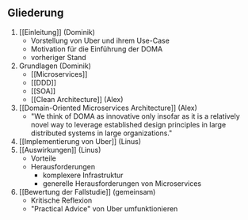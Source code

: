 ## Gliederung
1. [[Einleitung]] (Dominik)
	- Vorstellung von Uber und ihrem Use-Case
	- Motivation für die Einführung der DOMA
	- vorheriger Stand
2. Grundlagen (Dominik)
	- [[Microservices]]
	- [[DDD]]
	- [[SOA]]
	- [[Clean Architecture]] (Alex)
3. [[Domain-Oriented Microservices Architecture]] (Alex)
	- "We think of DOMA as innovative only insofar as it is a relatively novel way to leverage established design principles in large distributed systems in large organizations."
4. [[Implementierung von Uber]] (Linus)
5. [[Auswirkungen]] (Linus)
	- Vorteile
	- Herausforderungen
		- komplexere Infrastruktur
		- generelle Herausforderungen von Microservices
6. [[Bewertung der Fallstudie]] (gemeinsam)
	- Kritische Reflexion
	- "Practical Advice" von Uber umfunktionieren
